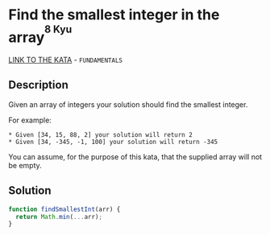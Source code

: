 # Find the smallest integer in the array<sup><sup>8 Kyu</sup></sup>
[LINK TO THE KATA](https://www.codewars.com/kata/55a2d7ebe362935a210000b2) - `FUNDAMENTALS`

## Description
Given an array of integers your solution should find the smallest integer.

For example:
```
* Given [34, 15, 88, 2] your solution will return 2
* Given [34, -345, -1, 100] your solution will return -345
```
You can assume, for the purpose of this kata, that the supplied array will not be empty.


## Solution
```javascript
function findSmallestInt(arr) {
  return Math.min(...arr);
}
```